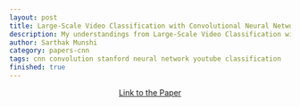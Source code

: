 ```yaml
---
layout: post
title: Large-Scale Video Classification with Convolutional Neural Networks
description: My understandings from Large-Scale Video Classification with Convolutional Neural Networks.
author: Sarthak Munshi
category: papers-cnn
tags: cnn convolution stanford neural network youtube classification
finished: true
---
```


<p align="center">
  <a href="http://ieeexplore.ieee.org/document/6909619/?reload=true">Link to the Paper</a>
</p>


